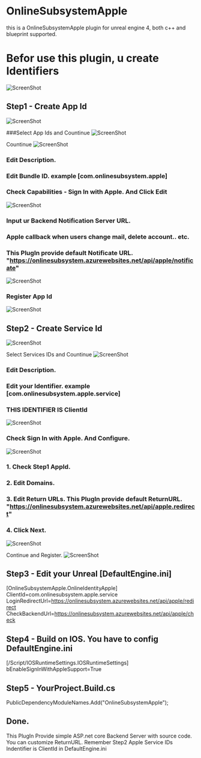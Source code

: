 # OnlineSubsystemApple
this is a OnlineSubsystemApple plugin for unreal engine 4, both c++ and blueprint supported.


# Befor use this plugin, u create Identifiers

 ![ScreenShot](img/Step1.jpg)

 ## Step1 - Create App Id
 ![ScreenShot](img/Step2.jpg)

 ###Select App Ids and Countinue
 ![ScreenShot](img/Step3.jpg)

 Countinue
 ![ScreenShot](img/Step4.jpg)

 ### Edit Description.
 ### Edit Bundle ID. example [com.onlinesubsystem.apple]
 ### Check Capabilities - Sign In with Apple. And Click Edit
 ![ScreenShot](img/Step5.jpg)


 ### Input ur Backend Notification Server URL.
 ### Apple callback when users change mail, delete account.. etc.
 ### This PlugIn provide default Notificate URL. "https://onlinesubsystem.azurewebsites.net/api/apple/notificate"
 ![ScreenShot](img/Step6.jpg)


 ### Register App Id
 ![ScreenShot](img/Step7.jpg)


 ## Step2 - Create Service Id
 ![ScreenShot](img/Step8.jpg)

 Select Services IDs and Countinue
 ![ScreenShot](img/Step9.jpg)


 ### Edit Description.
 ### Edit your Identifier. example [com.onlinesubsystem.apple.service]
 ### THIS IDENTIFIER IS ClientId
 ![ScreenShot](img/Step10.jpg)

 ### Check Sign In with Apple. And Configure.
 ![ScreenShot](img/Step11.jpg)


 ### 1. Check Step1 AppId.
 ### 2. Edit Domains.
 ### 3. Edit Return URLs. This PlugIn provide default ReturnURL. "https://onlinesubsystem.azurewebsites.net/api/apple.redirect"
 ### 4. Click Next.
 ![ScreenShot](img/Step12.jpg)


 Continue and Register.
 ![ScreenShot](img/Step13.jpg)


 ## Step3 - Edit your Unreal [DefaultEngine.ini]
 
 [OnlineSubsystemApple.OnlineIdentityApple]
 ClientId=com.onlinesubsystem.apple.service
 LoginRedirectUrl=https://onlinesubsystem.azurewebsites.net/api/apple/redirect
 CheckBackendUrl=https://onlinesubsystem.azurewebsites.net/api/apple/check



 ## Step4 - Build on IOS. You have to config DefaultEngine.ini

 [/Script/IOSRuntimeSettings.IOSRuntimeSettings]
 bEnableSignInWithAppleSupport=True



 ## Step5 - YourProject.Build.cs
  PublicDependencyModuleNames.Add("OnlineSubsystemApple");


 ## Done. 
  This PlugIn Provide simple ASP.net core Backend Server with source code. You can customize ReturnURL.
  Remember Step2 Apple Service IDs Indentifier is ClientId in DefaultEngine.ini
